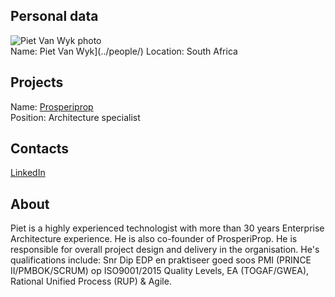 ## Personal data
![Piet Van Wyk  photo](../people/photo/)  
Name: Piet Van Wyk](../people/)
Location:  South Africa  
## Projects 
Name: [Prosperiprop](../projects/prosperiprop.md)  
Position: Architecture specialist 
## Contacts
[LinkedIn](https://www.linkedin.com/in/piet-van-wyk-b313661/)  
## About
Piet is a highly experienced technologist with more than 30 years Enterprise Architecture experience. He is also co-founder of ProsperiProp. 
He is responsible for overall project design and delivery in the organisation. He's qualifications include: Snr Dip EDP en praktiseer goed soos PMI (PRINCE II/PMBOK/SCRUM) op ISO9001/2015 Quality Levels, EA (TOGAF/GWEA), Rational Unified Process (RUP) & Agile.